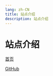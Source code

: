 ```yaml
---
lang: zh-CN
title: 站点介绍
description: 站点介绍
---
```


# 站点介绍

<!-- 相对路径 -->
[首页](../README.md)  

<!-- URL -->
[GitHub](https://github.com/CatNulls) 